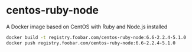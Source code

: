 # centos-ruby-node
A Docker image based on CentOS with Ruby and Node.js installed

```bash
docker build -t registry.foobar.com/centos-ruby-node:6.6-2.2.4-5.1.0
docker push registry.foobar.com/centos-ruby-node:6.6-2.2.4-5.1.0
```
